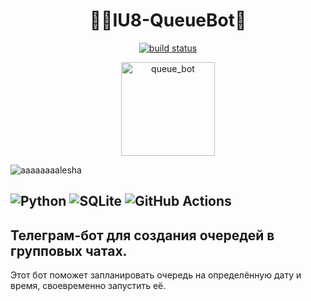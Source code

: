 <h1 align="center"> 🚶🚶IU8-QueueBot🚶 </h1>

<p align="center">
  <a href="https://www.npmjs.com/package/readme-md-generator">
    <img alt="build status" src="https://github.com/aaaaaaaalesha/iu8_queue_bot/actions/workflows/main.yml/badge.svg" />
  </a>
</p>

<p align="center">
<img alt="queue_bot" height="150" src="https://user-images.githubusercontent.com/55093100/147390446-d783063a-e68e-4caa-9711-731c13a9fd2d.png" width="150"/>
</p>



<img alt="aaaaaaaalesha" src="https://img.shields.io/badge/aaaaaaaalesha-2CA5E0?style=for-the-badge&logo=telegram&logoColor=white"/>

![Python](https://img.shields.io/badge/python-3670A0?style=for-the-badge&logo=python&logoColor=ffdd54)
![SQLite](https://img.shields.io/badge/sqlite-%2307405e.svg?style=for-the-badge&logo=sqlite&logoColor=white)
![GitHub Actions](https://img.shields.io/badge/githubactions-%232671E5.svg?style=for-the-badge&logo=githubactions&logoColor=white)
---
## Телеграм-бот для создания очередей в групповых чатах.

Этот бот поможет запланировать очередь на определённую дату и время, своевременно запустить её.



